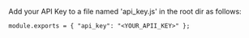 Add your API Key to a file named 'api_key.js' in the root dir as follows:

`module.exports = { "api_key": "<YOUR_APII_KEY>" };`

